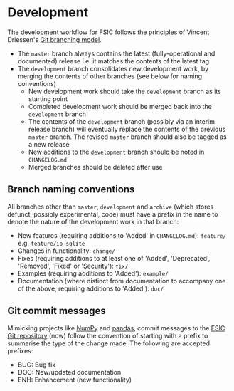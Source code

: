 # Development

The development workflow for FSIC follows the principles of Vincent Driessen's
[Git branching model](http://nvie.com/posts/a-successful-git-branching-model/).

* The `master` branch always contains the latest (fully-operational and
  documented) release i.e. it matches the contents of the latest tag
* The `development` branch consolidates new development work, by merging the
  contents of other branches (see below for naming conventions)
    * New development work should take the `development` branch as its starting
      point
    * Completed development work should be merged back into the `development`
      branch
    * The contents of the `development` branch (possibly via an interim release
      branch) will eventually replace the contents of the previous `master`
      branch. The revised `master` branch should also be tagged as a new
      release
    * New additions to the `development` branch should be noted in
      `CHANGELOG.md`
    * Merged branches should be deleted after use

## Branch naming conventions

All branches other than `master`, `development` and `archive` (which stores
defunct, possibly experimental, code) must have a prefix in the name to denote
the nature of the development work in that branch:

* New features (requiring additions to 'Added' in `CHANGELOG.md`): `feature/`
  e.g. `feature/io-sqlite`
* Changes in functionality: `change/`
* Fixes (requiring additions to at least one of 'Added', 'Deprecated',
  'Removed', 'Fixed' or 'Security'): `fix/`
* Examples (requiring additions to 'Added'): `example/`
* Documentation (where distinct from documentation to accompany one of the
  above, requiring additions to 'Added'): `doc/`

## Git commit messages

Mimicking projects like
[NumPy](http://docs.scipy.org/doc/numpy-dev/dev/gitwash/development_workflow.html#writing-the-commit-message)
and
[pandas](https://github.com/pydata/pandas/blob/master/.github/CONTRIBUTING.md#committing-your-code),
commit messages to the
[FSIC Git repository](https://github.com/ChrisThoung/fsic) (now) follow the
convention of starting with a prefix to summarise the type of the change
made. The following are accepted prefixes:

* BUG: Bug fix
* DOC: New/updated documentation
* ENH: Enhancement (new functionality)
